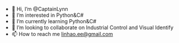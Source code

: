 - 👋 Hi, I’m @CaptainLynn
- 👀 I’m interested in Python&C#
- 🌱 I’m currently learning Python&C#
- 💞️ I’m looking to collaborate on Industrial Control and Visual Identify
- 📫 How to reach me linhao.ee@gmail.com

<!---
CaptainLynn/CaptainLynn is a ✨ special ✨ repository because its `README.md` (this file) appears on your GitHub profile.
You can click the Preview link to take a look at your changes.
--->
